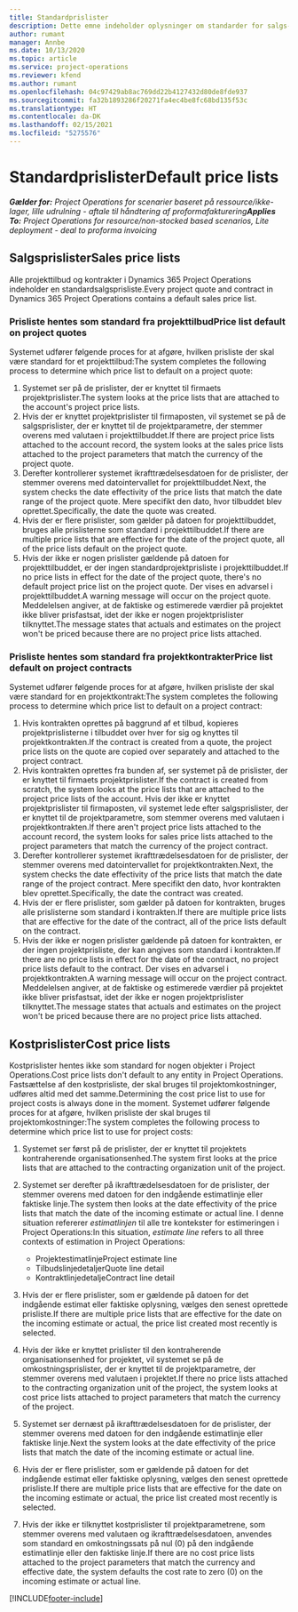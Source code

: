 ```yaml
---
title: Standardprislister
description: Dette emne indeholder oplysninger om standarder for salgs- og omkostningsprislister i Project Operations.
author: rumant
manager: Annbe
ms.date: 10/13/2020
ms.topic: article
ms.service: project-operations
ms.reviewer: kfend
ms.author: rumant
ms.openlocfilehash: 04c97429ab8ac769dd22b4127432d80de8fde937
ms.sourcegitcommit: fa32b1893286f20271fa4ec4be8fc68bd135f53c
ms.translationtype: HT
ms.contentlocale: da-DK
ms.lasthandoff: 02/15/2021
ms.locfileid: "5275576"
---
```

# <a name="default-price-lists"></a><span data-ttu-id="28013-103">Standardprislister</span><span class="sxs-lookup"><span data-stu-id="28013-103">Default price lists</span></span>

<span data-ttu-id="28013-104">_**Gælder for:** Project Operations for scenarier baseret på ressource/ikke-lager, lille udrulning - aftale til håndtering af proformafakturering_</span><span class="sxs-lookup"><span data-stu-id="28013-104">_**Applies To:** Project Operations for resource/non-stocked based scenarios, Lite deployment - deal to proforma invoicing_</span></span>

## <a name="sales-price-lists"></a><span data-ttu-id="28013-105">Salgsprislister</span><span class="sxs-lookup"><span data-stu-id="28013-105">Sales price lists</span></span>

<span data-ttu-id="28013-106">Alle projekttilbud og kontrakter i Dynamics 365 Project Operations indeholder en standardsalgsprisliste.</span><span class="sxs-lookup"><span data-stu-id="28013-106">Every project quote and contract in Dynamics 365 Project Operations contains a default sales price list.</span></span> 

### <a name="price-list-default-on-project-quotes"></a><span data-ttu-id="28013-107">Prisliste hentes som standard fra projekttilbud</span><span class="sxs-lookup"><span data-stu-id="28013-107">Price list default on project quotes</span></span>
<span data-ttu-id="28013-108">Systemet udfører følgende proces for at afgøre, hvilken prisliste der skal være standard for et projekttilbud:</span><span class="sxs-lookup"><span data-stu-id="28013-108">The system completes the following process to determine which price list to default on a project quote:</span></span>

1. <span data-ttu-id="28013-109">Systemet ser på de prislister, der er knyttet til firmaets projektprislister.</span><span class="sxs-lookup"><span data-stu-id="28013-109">The system looks at the price lists that are attached to the account's project price lists.</span></span> 
2. <span data-ttu-id="28013-110">Hvis der er knyttet projektprislister til firmaposten, vil systemet se på de salgsprislister, der er knyttet til de projektparametre, der stemmer overens med valutaen i projekttilbuddet.</span><span class="sxs-lookup"><span data-stu-id="28013-110">If there are project price lists attached to the account record, the system looks at the sales price lists attached to the project parameters that match the currency of the project quote.</span></span>
3. <span data-ttu-id="28013-111">Derefter kontrollerer systemet ikrafttrædelsesdatoen for de prislister, der stemmer overens med datointervallet for projekttilbuddet.</span><span class="sxs-lookup"><span data-stu-id="28013-111">Next, the system checks the date effectivity of the price lists that match the date range of the project quote.</span></span> <span data-ttu-id="28013-112">Mere specifikt den dato, hvor tilbuddet blev oprettet.</span><span class="sxs-lookup"><span data-stu-id="28013-112">Specifically, the date the quote was created.</span></span>
4. <span data-ttu-id="28013-113">Hvis der er flere prislister, som gælder på datoen for projekttilbuddet, bruges alle prislisterne som standard i projekttilbuddet.</span><span class="sxs-lookup"><span data-stu-id="28013-113">If there are multiple price lists that are effective for the date of the project quote, all of the price lists default on the project quote.</span></span>
5. <span data-ttu-id="28013-114">Hvis der ikke er nogen prislister gældende på datoen for projekttilbuddet, er der ingen standardprojektprisliste i projekttilbuddet.</span><span class="sxs-lookup"><span data-stu-id="28013-114">If no price lists in effect for the date of the project quote, there's no default project price list on the project quote.</span></span> <span data-ttu-id="28013-115">Der vises en advarsel i projekttilbuddet.</span><span class="sxs-lookup"><span data-stu-id="28013-115">A warning message will occur on the project quote.</span></span> <span data-ttu-id="28013-116">Meddelelsen angiver, at de faktiske og estimerede værdier på projektet ikke bliver prisfastsat, idet der ikke er nogen projektprislister tilknyttet.</span><span class="sxs-lookup"><span data-stu-id="28013-116">The message states that actuals and estimates on the project won't be priced because there are no project price lists attached.</span></span>

### <a name="price-list-default-on-project-contracts"></a><span data-ttu-id="28013-117">Prisliste hentes som standard fra projektkontrakter</span><span class="sxs-lookup"><span data-stu-id="28013-117">Price list default on project contracts</span></span> 
<span data-ttu-id="28013-118">Systemet udfører følgende proces for at afgøre, hvilken prisliste der skal være standard for en projektkontrakt:</span><span class="sxs-lookup"><span data-stu-id="28013-118">The system completes the following process to determine which price list to default on a project contract:</span></span>

1. <span data-ttu-id="28013-119">Hvis kontrakten oprettes på baggrund af et tilbud, kopieres projektprislisterne i tilbuddet over hver for sig og knyttes til projektkontrakten.</span><span class="sxs-lookup"><span data-stu-id="28013-119">If the contract is created from a quote, the project price lists on the quote are copied over separately and attached to the project contract.</span></span>
2. <span data-ttu-id="28013-120">Hvis kontrakten oprettes fra bunden af, ser systemet på de prislister, der er knyttet til firmaets projektprislister.</span><span class="sxs-lookup"><span data-stu-id="28013-120">If the contract is created from scratch, the system looks at the price lists that are attached to the project price lists of the account.</span></span> <span data-ttu-id="28013-121">Hvis der ikke er knyttet projektprislister til firmaposten, vil systemet lede efter salgsprislister, der er knyttet til de projektparametre, som stemmer overens med valutaen i projektkontrakten.</span><span class="sxs-lookup"><span data-stu-id="28013-121">If there aren't project price lists attached to the account record, the system looks for sales price lists attached to the project parameters that match the currency of the project contract.</span></span>
4. <span data-ttu-id="28013-122">Derefter kontrollerer systemet ikrafttrædelsesdatoen for de prislister, der stemmer overens med datointervallet for projektkontrakten.</span><span class="sxs-lookup"><span data-stu-id="28013-122">Next, the system checks the date effectivity of the price lists that match the date range of the project contract.</span></span> <span data-ttu-id="28013-123">Mere specifikt den dato, hvor kontrakten blev oprettet.</span><span class="sxs-lookup"><span data-stu-id="28013-123">Specifically, the date the contract was created.</span></span>
5. <span data-ttu-id="28013-124">Hvis der er flere prislister, som gælder på datoen for kontrakten, bruges alle prislisterne som standard i kontrakten.</span><span class="sxs-lookup"><span data-stu-id="28013-124">If there are multiple price lists that are effective for the date of the contract, all of the price lists default on the contract.</span></span>
6. <span data-ttu-id="28013-125">Hvis der ikke er nogen prislister gældende på datoen for kontrakten, er der ingen projektprisliste, der kan angives som standard i kontrakten.</span><span class="sxs-lookup"><span data-stu-id="28013-125">If there are no price lists in effect for the date of the contract, no project price lists default to the contract.</span></span> <span data-ttu-id="28013-126">Der vises en advarsel i projektkontrakten.</span><span class="sxs-lookup"><span data-stu-id="28013-126">A warning message will occur on the project contract.</span></span> <span data-ttu-id="28013-127">Meddelelsen angiver, at de faktiske og estimerede værdier på projektet ikke bliver prisfastsat, idet der ikke er nogen projektprislister tilknyttet.</span><span class="sxs-lookup"><span data-stu-id="28013-127">The message states that actuals and estimates on the project won't be priced because there are no project price lists attached.</span></span>

## <a name="cost-price-lists"></a><span data-ttu-id="28013-128">Kostprislister</span><span class="sxs-lookup"><span data-stu-id="28013-128">Cost price lists</span></span>

<span data-ttu-id="28013-129">Kostprislister hentes ikke som standard for nogen objekter i Project Operations.</span><span class="sxs-lookup"><span data-stu-id="28013-129">Cost price lists don't default to any entity in Project Operations.</span></span> <span data-ttu-id="28013-130">Fastsættelse af den kostprisliste, der skal bruges til projektomkostninger, udføres altid med det samme.</span><span class="sxs-lookup"><span data-stu-id="28013-130">Determining the cost price list to use for project costs is always done in the moment.</span></span> <span data-ttu-id="28013-131">Systemet udfører følgende proces for at afgøre, hvilken prisliste der skal bruges til projektomkostninger:</span><span class="sxs-lookup"><span data-stu-id="28013-131">The system completes the following process to determine which price list to use for project costs:</span></span>

1. <span data-ttu-id="28013-132">Systemet ser først på de prislister, der er knyttet til projektets kontraherende organisationsenhed.</span><span class="sxs-lookup"><span data-stu-id="28013-132">The system first looks at the price lists that are attached to the contracting organization unit of the project.</span></span>
2. <span data-ttu-id="28013-133">Systemet ser derefter på ikrafttrædelsesdatoen for de prislister, der stemmer overens med datoen for den indgående estimatlinje eller faktiske linje.</span><span class="sxs-lookup"><span data-stu-id="28013-133">The system then looks at the date effectivity of the price lists that match the date of the incoming estimate or actual line.</span></span> <span data-ttu-id="28013-134">I denne situation refererer *estimatlinjen* til alle tre kontekster for estimeringen i Project Operations:</span><span class="sxs-lookup"><span data-stu-id="28013-134">In this situation, *estimate line* refers to all three contexts of estimation in Project Operations:</span></span>

    - <span data-ttu-id="28013-135">Projektestimatlinje</span><span class="sxs-lookup"><span data-stu-id="28013-135">Project estimate line</span></span>
    - <span data-ttu-id="28013-136">Tilbudslinjedetaljer</span><span class="sxs-lookup"><span data-stu-id="28013-136">Quote line detail</span></span>
    - <span data-ttu-id="28013-137">Kontraktlinjedetalje</span><span class="sxs-lookup"><span data-stu-id="28013-137">Contract line detail</span></span>
  
3. <span data-ttu-id="28013-138">Hvis der er flere prislister, som er gældende på datoen for det indgående estimat eller faktiske oplysning, vælges den senest oprettede prisliste.</span><span class="sxs-lookup"><span data-stu-id="28013-138">If there are multiple price lists that are effective for the date on the incoming estimate or actual, the price list created most recently is selected.</span></span>
4. <span data-ttu-id="28013-139">Hvis der ikke er knyttet prislister til den kontraherende organisationsenhed for projektet, vil systemet se på de omkostningsprislister, der er knyttet til de projektparametre, der stemmer overens med valutaen i projektet.</span><span class="sxs-lookup"><span data-stu-id="28013-139">If there no price lists attached to the contracting organization unit of the project, the system looks at cost price lists attached to project parameters that match the currency of the project.</span></span>
5. <span data-ttu-id="28013-140">Systemet ser dernæst på ikrafttrædelsesdatoen for de prislister, der stemmer overens med datoen for den indgående estimatlinje eller faktiske linje.</span><span class="sxs-lookup"><span data-stu-id="28013-140">Next the system looks at the date effectivity of the price lists that match the date of the incoming estimate or actual line.</span></span> 
6. <span data-ttu-id="28013-141">Hvis der er flere prislister, som er gældende på datoen for det indgående estimat eller faktiske oplysning, vælges den senest oprettede prisliste.</span><span class="sxs-lookup"><span data-stu-id="28013-141">If there are multiple price lists that are effective for the date on the incoming estimate or actual, the price list created most recently is selected.</span></span>
7. <span data-ttu-id="28013-142">Hvis der ikke er tilknyttet kostprislister til projektparametrene, som stemmer overens med valutaen og ikrafttrædelsesdatoen, anvendes som standard en omkostningssats på nul (0) på den indgående estimatlinje eller den faktiske linje.</span><span class="sxs-lookup"><span data-stu-id="28013-142">If there are no cost price lists attached to the project parameters that match the currency and effective date, the system defaults the cost rate to zero (0) on the incoming estimate or actual line.</span></span>


[!INCLUDE[footer-include](../includes/footer-banner.md)]